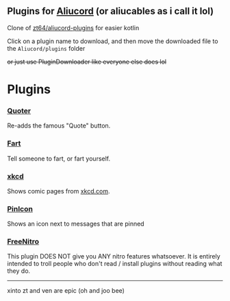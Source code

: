 ## Plugins for [Aliucord](https://github.com/Aliucord) (or aliucables as i call it lol)

Clone of [zt64/aliucord-plugins](https://github.com/zt64/aliucord-plugins) for easier kotlin

Click on a plugin name to download, and then move the downloaded file to the `Aliucord/plugins` folder

~~or just use PluginDownloader like everyone else does lol~~

# Plugins
### [Quoter](https://github.com/ItzOnlyAnimal/AliuPlugins/raw/builds/Quoter.zip)
Re-adds the famous "Quote" button.

### [Fart](https://github.com/ItzOnlyAnimal/AliuPlugins/raw/builds/Fart.zip)
Tell someone to fart, or fart yourself.

### [xkcd](https://github.com/ItzOnlyAnimal/AliuPlugins/raw/builds/xkcd.zip)
Shows comic pages from [xkcd.com](https://xkcd.com).

### [PinIcon](https://github.com/ItzOnlyAnimal/AliuPlugins/raw/builds/PinIcon.zip)
Shows an icon next to messages that are pinned

### [FreeNitro](https://github.com/ItzOnlyAnimal/AliuPlugins/raw/builds/FreeNitro.zip)
This plugin DOES NOT give you ANY nitro features whatsoever. It is entirely intended to troll people who don't read / install plugins without reading what they do.

---
xinto zt and ven are epic (oh and joo bee)
